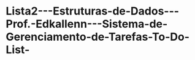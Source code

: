 ﻿# Lista2---Estruturas-de-Dados---Prof.-Edkallenn---Sistema-de-Gerenciamento-de-Tarefas-To-Do-List-


